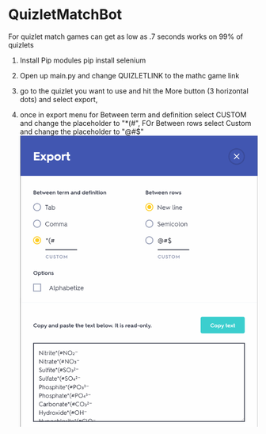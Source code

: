 # QuizletMatchBot
 For quizlet match games can get as low as .7 seconds works on 99% of quizlets
 
 1. Install Pip modules
    pip install selenium
 2. Open up main.py and change QUIZLETLINK to the mathc game link 
 
 3. go to the quizlet you want to use and hit the More button (3 horizontal dots) and select export, 
 4. once in export menu for Between term and definition select CUSTOM and change the placeholder to "*(#", FOr Between rows select Custom and change the placeholder to "@#$"
 ![Export](/images/Export.png)
    
